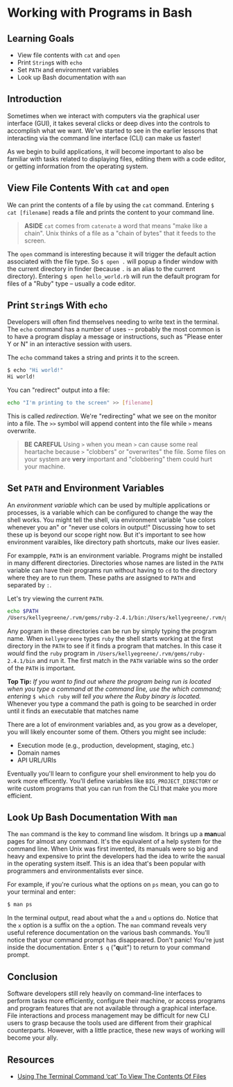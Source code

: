 # Working with Programs in Bash

## Learning Goals

* View file contents with `cat` and `open`
* Print `String`s with `echo`
* Set `PATH` and environment variables
* Look up Bash documentation with `man`

## Introduction

Sometimes when we interact with computers via the graphical user interface
(GUI), it takes several clicks or deep dives into the controls to accomplish
what we want. We've started to see in the earlier lessons that interacting via
the command line interface (CLI) can make us faster!

As we begin to build applications, it will become important to also
be familiar with tasks related to displaying files, editing them with
a code editor, or getting information from the operating system.

## View File Contents With `cat` and `open`

We can print the contents of a file by using the `cat` command. Entering `$ cat
[filename]` reads a file and prints the content to your
command line.

> **ASIDE** `cat` comes from `catenate` a word that means "make like a chain".
> Unix thinks of a file as a "chain of bytes" that it feeds to the screen.

The `open` command is interesting because it will trigger the default action
associated with the file type. So `$ open .` will popup a finder window with the
current directory in finder (because `.` is an alias to the current directory).
Entering `$ open hello_world.rb` will run the default program for files of
a "Ruby" type – usually a code editor.

## Print `String`s With `echo`

Developers will often find themselves needing to write text in the terminal. The
`echo` command has a number of uses -- probably the most common is to have a
program display a message or instructions, such as "Please enter Y or N" in
an interactive session with users.

The `echo` command takes a string and prints it to the screen.

```bash
$ echo "Hi world!"
Hi world!
```

You can "redirect" output into a file:

```bash
echo "I'm printing to the screen" >> [filename]
```

This is called _redirection_. We're "redirecting" what we see on the monitor
into a file. The `>>` symbol will append content into the file while `>` means
overwrite.

> **BE CAREFUL** Using `>` when you mean `>` can cause some real heartache because
> `>` "clobbers" or "overwrites" the file. Some files on your system are **very**
> important and "clobbering" them could hurt your machine.

## Set `PATH` and Environment Variables

An _environment variable_ which can be used by multiple applications or
processes, is a variable which can be configured to change the way the shell
works. You might tell the shell, via environment variable "use colors whenever
you an" or "never use colors in output!" Discussing how to set these up is beyond
our scope right now. But it's important to see how environment varaibles, like
directory path shortcuts, make our lives easier.

For exampple, `PATH` is an environment variable. Programs might be installed in
many different directories. Directories whose names are listed in the `PATH`
variable can have their programs run without having to `cd` to the directory where
they are to run them. These paths are assigned to `PATH` and separated by `:`.

Let's try viewing the current `PATH`.

```bash
echo $PATH
/Users/kellyegreene/.rvm/gems/ruby-2.4.1/bin:/Users/kellyegreene/.rvm/gems/ruby-2.4.1@global/bin:/Users/kellyegreene/.rvm/rubies/ruby-2.4.1/bin:/Users/kellyegreene/.nvm/versions/node/v8.9.4/bin:/Applications/Postgres.app/Contents/Versions/9.4/bin:/usr/local/share/npm/lib/node_modules/grunt-cli/bin:/usr/local:/usr/local/bin:/usr/local/sbin:/usr/bin:/usr/local/bin:/usr/local/bin:/usr/bin:/bin:/usr/sbin:/sbin:/Users/kellyegreene/Library/Android/sdk/tools:/Users/kellyegreene/Library/Android/sdk/platform-tools:/Users/kellyegreene/Library/Android/sdk/tools:/Users/kellyegreene/Library/Android/sdk/platform-tools:/Users/kellyegreene/.rvm/bin
```

Any pogram in these directories can be run by simply typing the program name. When `kellyegreene`
types `ruby` the shell starts working at the first directory in the `PATH` to see if it finds
a program that matches. In this case it _would_ find the `ruby` program in `/Users/kellyegreene/.rvm/gems/ruby-2.4.1/bin`
and run it. The first match in the `PATH` variable wins so the order of the `PATH` is important.

**Top Tip:** *If you want to find out where the program being run is located
when you type a command at the command line, use the which command; entering* `$
which ruby` *will tell you where the Ruby binary is located.* Whenever you type
a command the path is going to be searched in order until it finds an executable
that matches name

There are a lot of environment variables and, as you grow as a developer, you
will likely encounter some of them. Others you might see include:

* Execution mode (e.g., production, development, staging, etc.)
* Domain names
* API URL/URIs

Eventually you'll learn to configure your shell environment to help you do work
more efficently. You'll define variables like `BIG_PROJECT_DIRECTORY` or write
custom programs that you can run from the CLI that make you more efficient.

## Look Up Bash Documentation With `man`

The `man` command is the key to command line wisdom. It brings up a **man**ual
pages for almost any command. It's the equivalent of a help system for the
command line. When Unix was first invented, its manuals were so big and heavy
and expensive to print the developers had the idea to write the `man`ual
in the operating system itself. This is an idea that's been popular with programmers
and environmentalists ever since.

For example, if you're curious what the options on `ps` mean, you can go to your
terminal and enter:

```bash
$ man ps
```

In the terminal output, read about what the `a` and `u` options do. Notice that
the `x` option is a suffix on the `a` option. The `man` command reveals very
useful reference documentation on the various bash commands. You'll notice that
your command prompt has disappeared. Don't panic! You're just inside the
documentation. Enter `$ q` ("**q**uit") to return to your command prompt.

## Conclusion

Software developers still rely heavily on command-line interfaces to perform
tasks more efficiently, configure their machine, or access programs and program
features that are not available through a graphical interface. File interactions
and process management may be difficult for new CLI users to grasp because the
tools used are different from their graphical counterparts. However, with a little practice, these new ways of working will become your ally.

## Resources

* [Using The Terminal Command ‘cat’ To View The Contents Of Files](http://www.mactricksandtips.com/2012/07/using-the-terminal-command-cat-to-view-the-contents-of-files.html)

